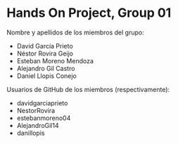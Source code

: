 # Hands On Project, Group 01

Nombre y apellidos de los miembros del grupo:
- David García Prieto
- Néstor Rovira Geijo
- Esteban Moreno Mendoza
- Alejandro Gil Castro
- Daniel Llopis Conejo 

Usuarios de GitHub de los miembros (respectivamente):
- davidgarciaprieto
- NestorRovira
- estebanmoreno04
- AlejandroGil14
- danillopis